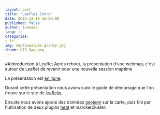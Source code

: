 ```yaml
---
layout: post
title: "Leaflet Intro"
date: 2015-12-16 16:00:00
published: false
author: tsamaya
lang: fr
categories:
- fr
img: maptimealpes-gisday.jpg
thumb: GIS_Day.png
---
```


##Introduction à Leaflet
Après reboot, la présentation d'une webmap, c'est autour de Leaflet de revenir pour une nouvelle session maptime
<!--more-->
La présentation est [en ligne](http://tsamaya.github.io/leaflet-intro/).

Durant cette présentation nous avons suivi le guide de démarrage que l'on trouve sur le site de [leafletjs](http://leafletjs.com/examples/quick-start.html).

Ensuite nous avons ajouté des données [geojson](http://leafletjs.com/examples/geojson.html) sur la carte, puis fini par l'utilisation de deux plugins [heat]() et marckercluster.
